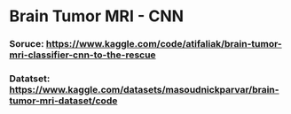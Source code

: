 # Brain Tumor MRI - CNN 

### Soruce: https://www.kaggle.com/code/atifaliak/brain-tumor-mri-classifier-cnn-to-the-rescue

### Datatset: https://www.kaggle.com/datasets/masoudnickparvar/brain-tumor-mri-dataset/code
